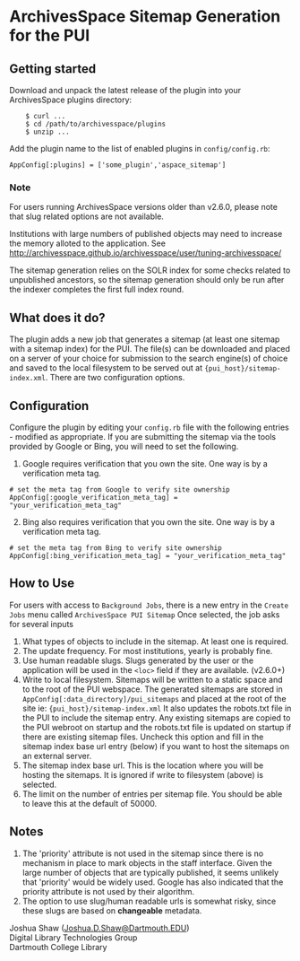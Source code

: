 # ArchivesSpace Sitemap Generation for the PUI

## Getting started

Download and unpack the latest release of the plugin into your
ArchivesSpace plugins directory:

```
    $ curl ...
    $ cd /path/to/archivesspace/plugins
    $ unzip ...
```

Add the plugin name to the list of enabled plugins in `config/config.rb`:

```
AppConfig[:plugins] = ['some_plugin','aspace_sitemap']
```
### Note
For users running ArchivesSpace versions older than v2.6.0, please note that slug related options are not available.

Institutions with large numbers of published objects may need to increase the memory alloted to the application. See http://archivesspace.github.io/archivesspace/user/tuning-archivesspace/

The sitemap generation relies on the SOLR index for some checks related to unpublished ancestors, so the sitemap generation should only be run after the indexer
completes the first full index round.

## What does it do?
The plugin adds a new job that generates a sitemap (at least one sitemap with a sitemap index)
for the PUI. The file(s) can be downloaded and placed on a server of your choice for submission
to the search engine(s) of choice and saved to the local filesystem to be served out at `{pui_host}/sitemap-index.xml`.
There are two configuration options.

## Configuration

Configure the plugin by editing your `config.rb` file with the 
following entries - modified as appropriate. If you are submitting the sitemap via the tools provided by Google or Bing, you will need to set the following.

1) Google requires verification that you own the site. 
One way is by a verification meta tag.
```
# set the meta tag from Google to verify site ownership
AppConfig[:google_verification_meta_tag] = "your_verification_meta_tag"
```
2) Bing also requires verification that you own the site. 
One way is by a verification meta tag.
```
# set the meta tag from Bing to verify site ownership
AppConfig[:bing_verification_meta_tag] = "your_verification_meta_tag"
```
## How to Use
For users with access to `Background Jobs`, there is a new entry in the `Create Jobs` menu called `ArchivesSpace PUI Sitemap` Once selected, the job asks for several inputs

1. What types of objects to include in the sitemap. At least one is required.
2. The update frequency. For most institutions, yearly is probably fine.
3. Use human readable slugs. Slugs generated by the user or the application will be used in the `<loc>` field if they are available. (v2.6.0+)
4. Write to local filesystem. Sitemaps will be written to a static space and to the root of the PUI webspace. The generated sitemaps are stored in `AppConfig[:data_directory]/pui_sitemaps`
and placed at the root of the site ie: `{pui_host}/sitemap-index.xml` It also updates the robots.txt file in the PUI to include the sitemap entry. Any existing sitemaps are copied to the 
PUI webroot on startup and the robots.txt file is updated on startup if there are existing sitemap files. Uncheck this option and fill in the sitemap index base url entry (below) if you want to host the sitemaps on an external server.
5. The sitemap index base url. This is the location where you will be hosting the sitemaps. It is ignored if write to filesystem (above) is selected.
6. The limit on the number of entries per sitemap file. You should be able to leave this at the default of 50000.

## Notes
1. The 'priority' attribute is not used in the sitemap since there is no mechanism in place to mark
objects in the staff interface. Given the large number of objects that are typically
published, it seems unlikely that 'priority' would be widely used. Google has also indicated that the priority attribute is not used by their algorithm.
2. The option to use slug/human readable urls is somewhat risky, since these slugs are based on **changeable** metadata.

Joshua Shaw (<Joshua.D.Shaw@Dartmouth.EDU>)  
Digital Library Technologies Group  
Dartmouth College Library  
